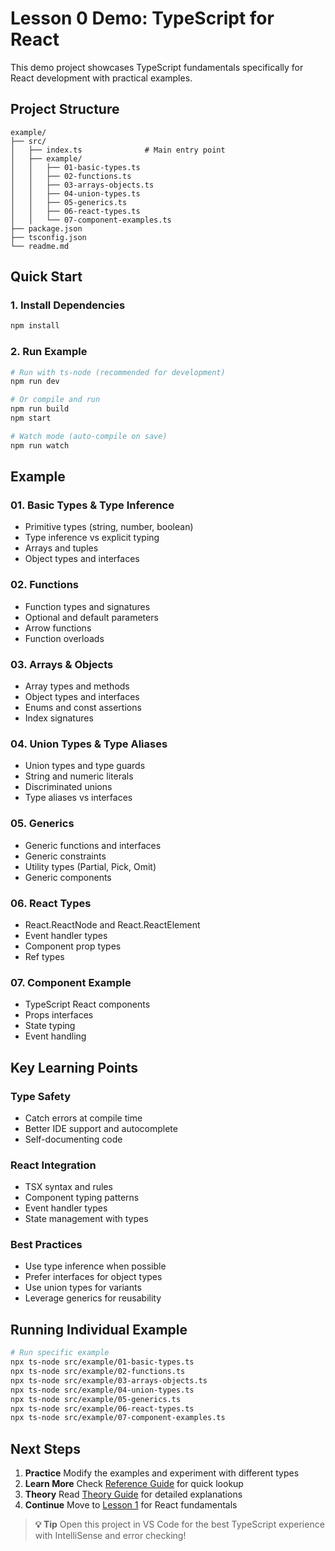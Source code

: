 # Lesson 0 Demo: TypeScript for React

This demo project showcases TypeScript fundamentals specifically for React development with practical examples.

## Project Structure

```
example/
├── src/
│   ├── index.ts              # Main entry point
│   ├── example/
│   │   ├── 01-basic-types.ts
│   │   ├── 02-functions.ts
│   │   ├── 03-arrays-objects.ts
│   │   ├── 04-union-types.ts
│   │   ├── 05-generics.ts
│   │   ├── 06-react-types.ts
│   │   └── 07-component-examples.ts
├── package.json
├── tsconfig.json
└── readme.md
```

## Quick Start

### 1. Install Dependencies

```bash
npm install
```

### 2. Run Example

```bash
# Run with ts-node (recommended for development)
npm run dev

# Or compile and run
npm run build
npm start

# Watch mode (auto-compile on save)
npm run watch
```

## Example

### 01. Basic Types & Type Inference
- Primitive types (string, number, boolean)
- Type inference vs explicit typing
- Arrays and tuples
- Object types and interfaces

### 02. Functions
- Function types and signatures
- Optional and default parameters
- Arrow functions
- Function overloads

### 03. Arrays & Objects
- Array types and methods
- Object types and interfaces
- Enums and const assertions
- Index signatures

### 04. Union Types & Type Aliases
- Union types and type guards
- String and numeric literals
- Discriminated unions
- Type aliases vs interfaces

### 05. Generics
- Generic functions and interfaces
- Generic constraints
- Utility types (Partial, Pick, Omit)
- Generic components

### 06. React Types
- React.ReactNode and React.ReactElement
- Event handler types
- Component prop types
- Ref types

### 07. Component Example
- TypeScript React components
- Props interfaces
- State typing
- Event handling

## Key Learning Points

### Type Safety
- Catch errors at compile time
- Better IDE support and autocomplete
- Self-documenting code

### React Integration
- TSX syntax and rules
- Component typing patterns
- Event handler types
- State management with types

### Best Practices
- Use type inference when possible
- Prefer interfaces for object types
- Use union types for variants
- Leverage generics for reusability

## Running Individual Example

```bash
# Run specific example
npx ts-node src/example/01-basic-types.ts
npx ts-node src/example/02-functions.ts
npx ts-node src/example/03-arrays-objects.ts
npx ts-node src/example/04-union-types.ts
npx ts-node src/example/05-generics.ts
npx ts-node src/example/06-react-types.ts
npx ts-node src/example/07-component-examples.ts
```

## Next Steps

1. **Practice** Modify the examples and experiment with different types
2. **Learn More** Check [Reference Guide](./reference/reference0.md) for quick lookup
3. **Theory** Read [Theory Guide](./theory/theory0.md) for detailed explanations
4. **Continue** Move to [Lesson 1](../lesson1-fundamentals-setup/) for React fundamentals

> **💡 Tip** Open this project in VS Code for the best TypeScript experience with IntelliSense and error checking!